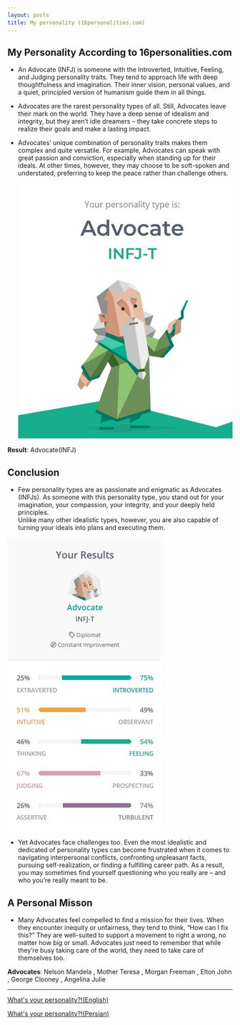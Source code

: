 ```yaml
---
layout: posts
title: My personality (16personalities.com)
---
```



## My Personality According to 16personalities.com


 - An Advocate (INFJ) is someone with the Introverted, Intuitive, Feeling, and Judging personality traits. They tend to approach life with deep thoughtfulness and imagination. Their inner vision, personal values, and a quiet, principled version of humanism guide them in all things.

 - Advocates are the rarest personality types of all. Still, Advocates leave their mark on the world. They have a deep sense of idealism and integrity, but they aren’t idle dreamers – they take concrete steps to realize their goals and make a lasting impact.

 - Advocates’ unique combination of personality traits makes them complex and quite versatile. For example, Advocates can speak with great passion and conviction, especially when standing up for their ideals. At other times, however, they may choose to be soft-spoken and understated, preferring to keep the peace rather than challenge others.




   ![alt text](../assets/images/MBTI.jpg "My personality")



**Result**: Advocate(INFJ) 



## Conclusion

 - Few personality types are as passionate and enigmatic as Advocates (INFJs). 
 As someone with this personality type, you stand out for 
 your imagination, your compassion, your integrity, and your deeply held principles.                       
 Unlike many other idealistic types, however, 
 you are also capable of turning your ideals into plans and executing them.


![alt text](../assets/images/MBTI2.jpg "more information") 



 - Yet Advocates face challenges too. 
 Even the most idealistic and dedicated of personality types can become frustrated 
 when it comes to navigating interpersonal conflicts, confronting unpleasant facts, 
 pursuing self-realization, or finding a fulfilling career path. 
 As a result, you may sometimes find yourself questioning 
 who you really are – and who you’re really meant to be.



## A Personal Misson


 - Many Advocates feel compelled to find a mission for their lives. 
 When they encounter inequity or unfairness, they tend to think, “How can I fix this?” They are well-suited to support a movement to right a wrong, no matter how big or small. 
 Advocates just need to remember that while they’re busy taking care of the world, they need to take care of themselves too.



**Advocates**: Nelson Mandela , Mother Teresa , Morgan Freeman ,
Elton John , George Clooney , Angelina Julie  






---


[What's your personality?!(English)](http://www.16personalities.com)




[What's your personality?!(Persian)](http://www.16personalities.com/fa)
